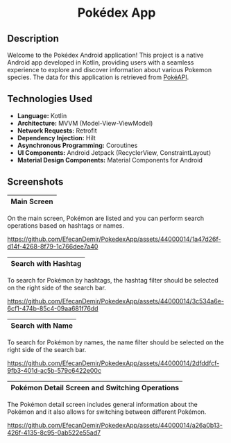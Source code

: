 
<h1 align="center">
     Pokédex App
</h1>

## Description
Welcome to the Pokédex Android application! This project is a native Android app developed in Kotlin, providing users with a seamless experience to explore and discover information about various Pokemon species. The data for this application is retrieved from [PokéAPI](https://pokeapi.co/).

## Technologies Used
- **Language:** Kotlin
- **Architecture:** MVVM (Model-View-ViewModel)
- **Network Requests:** Retrofit
- **Dependency Injection:** Hilt
- **Asynchronous Programming:** Coroutines
- **UI Components:** Android Jetpack (RecyclerView, ConstraintLayout)
- **Material Design Components:** Material Components for Android

## Screenshots
| Main Screen | 
| ----------- | 
On the main screen, Pokémon are listed and you can perform search operations based on hashtags or names.

https://github.com/EfecanDemir/PokedexApp/assets/44000014/1a47d26f-d14f-4268-8f79-1c766dee7a40


| Search with Hashtag | 
| ----------- | 
To search for Pokémon by hashtags, the hashtag filter should be selected on the right side of the search bar.

https://github.com/EfecanDemir/PokedexApp/assets/44000014/3c534a6e-6cf1-474b-85c4-09aa681f76dd

| Search with Name | 
| ----------- | 
To search for Pokémon by names, the name filter should be selected on the right side of the search bar.



https://github.com/EfecanDemir/PokedexApp/assets/44000014/2dfddfcf-9fb3-401d-ac5b-579c6422e00c

| Pokémon Detail Screen and Switching Operations | 
| ----------- | 
The Pokémon detail screen includes general information about the Pokémon and it also allows for switching between different Pokémon.



https://github.com/EfecanDemir/PokedexApp/assets/44000014/a26a0b13-426f-4135-8c95-0ab522e55ad7





